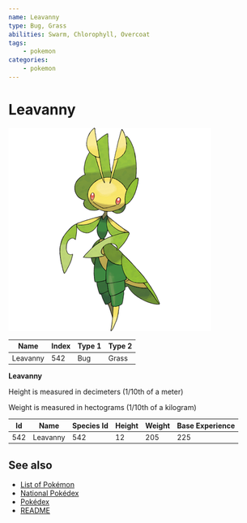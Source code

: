 ```yaml
---
name: Leavanny
type: Bug, Grass
abilities: Swarm, Chlorophyll, Overcoat
tags:
    - pokemon
categories:
    - pokemon
---
```


# Leavanny


![Leavanny](images/542.png)

| **Name** | **Index** | **Type 1** | **Type 2** |
|----|----|----|----|
| Leavanny | 542 | Bug | Grass  |

**Leavanny** 


Height is measured in decimeters (1/10th of a meter)

Weight is measured in hectograms (1/10th of a kilogram)

| **Id** | **Name** | **Species Id** | **Height** | **Weight** | **Base Experience** |
|--------|----------|----------------|------------|------------|---------------------|
| 542 | Leavanny | 542 | 12 | 205 | 225 |


## See also

- [List of Pokémon](../pokemon.md)
- [National Pokédex](../national_pokedex.md)
- [Pokédex](../pokedex.md)
- [README](../README.md)
